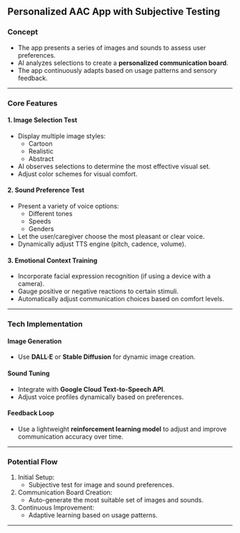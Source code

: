## Personalized AAC App with Subjective Testing

### Concept

- The app presents a series of images and sounds to assess user preferences.
- AI analyzes selections to create a **personalized communication board**.
- The app continuously adapts based on usage patterns and sensory feedback.

---

### Core Features

#### 1. Image Selection Test

- Display multiple image styles:
  - Cartoon
  - Realistic
  - Abstract
- AI observes selections to determine the most effective visual set.
- Adjust color schemes for visual comfort.

#### 2. Sound Preference Test

- Present a variety of voice options:
  - Different tones
  - Speeds
  - Genders
- Let the user/caregiver choose the most pleasant or clear voice.
- Dynamically adjust TTS engine (pitch, cadence, volume).

#### 3. Emotional Context Training

- Incorporate facial expression recognition (if using a device with a camera).
- Gauge positive or negative reactions to certain stimuli.
- Automatically adjust communication choices based on comfort levels.

---

### Tech Implementation

#### Image Generation

- Use **DALL·E** or **Stable Diffusion** for dynamic image creation.

#### Sound Tuning

- Integrate with **Google Cloud Text-to-Speech API**.
- Adjust voice profiles dynamically based on preferences.

#### Feedback Loop

- Use a lightweight **reinforcement learning model** to adjust and improve communication accuracy over time.

---

### Potential Flow

1. Initial Setup:
   - Subjective test for image and sound preferences.
2. Communication Board Creation:
   - Auto-generate the most suitable set of images and sounds.
3. Continuous Improvement:
   - Adaptive learning based on usage patterns.

---
